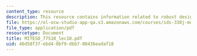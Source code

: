 ```yaml
---
content_type: resource
description: This resource contains information related to robust design.
file: https://ol-ocw-studio-app-qa.s3.amazonaws.com/courses/ids-338j-multidisciplinary-system-design-optimization-spring-2010/46d58f37ebd40bf9dbb708436eadaf18_MITESD_77S10_lec18.pdf
file_type: application/pdf
resourcetype: Document
title: MITESD_77S10_lec18.pdf
uid: 46d58f37-ebd4-0bf9-dbb7-08436eadaf18
---
```

